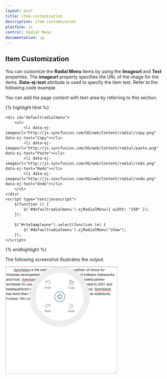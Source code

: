 ```yaml
---
layout: post
title: item-customization
description: item customization
platform: js
control: Radial Menu
documentation: ug
---
```


## Item Customization

You can customize the **Radial Menu** items by using the **Imageurl** and **Text** properties. The **imageurl** property specifies the URL of the image for the items. **Data-ej-text** attribute is used to specify the item text. Refer to the following code example.

You can add the page content with text-area by referring to this section.

{% highlight html %}


    <div id="defaultradialmenu">
        <ul>
            <li data-ej-imageurl="http://js.syncfusion.com/UG/web/Content/radial/copy.png" data-ej-text="Copy"></li>
            <li data-ej-imageurl="http://js.syncfusion.com/UG/web/Content/radial/paste.png" data-ej-text="Paste"></li>
            <li data-ej-imageurl="http://js.syncfusion.com/UG/web/Content/radial/redo.png" data-ej-text="Redo"></li>
            <li data-ej-imageurl="http://js.syncfusion.com/UG/web/Content/radial/undo.png" data-ej-text="Undo"></li>
        </ul>
    </div>
    <script type="text/javascript">
        $(function () {
            $('#defaultradialmenu').ejRadialMenu({ width: "250" });
        });

        $("#rteSampleone").select(function (e) {
            $('#defaultradialmenu').ejRadialMenu("show");
        });
    </script>


{% endhighlight %}



The following screenshot illustrates the output.

![](item-customization_images\item-customization_img1.png)

